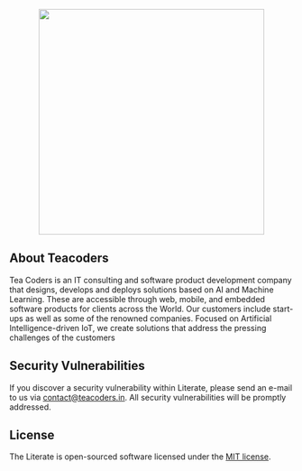 <p align="center"><a href="https://teacoders.in" target="_blank"><img src="https://teacoders.in/images/basic_logo.png" width="400"></a></p>

## About Teacoders

Tea Coders is an IT consulting and software product development company that designs, develops and deploys solutions based on AI and Machine Learning. These are accessible through web, mobile, and embedded software products for clients across the World. Our customers include start-ups as well as some of the renowned companies. Focused on Artificial Intelligence-driven IoT, we create solutions that address the pressing challenges of the customers

## Security Vulnerabilities

If you discover a security vulnerability within Literate, please send an e-mail to us via [contact@teacoders.in](mailto:contact@teacoders.in). All security vulnerabilities will be promptly addressed.

## License

The Literate is open-sourced software licensed under the [MIT license](https://opensource.org/licenses/MIT).

